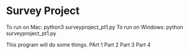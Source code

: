 # Survey Project

To run on Mac: python3 surveyproject_pt1.py
To run on Windows: python surveyproject_pt1.py

This program will do some things.
PArt 1
Part 2
Part 3
Part 4
